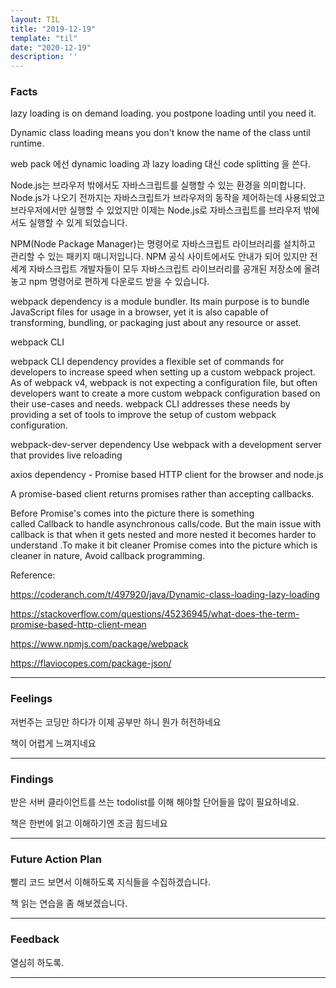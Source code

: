```yaml
---
layout: TIL
title: "2019-12-19"
template: "til"
date: "2020-12-19"
description: ''
---
```



### Facts

lazy loading is on demand loading.
you postpone loading until you need it.

Dynamic class loading means you don't know the name of the class until runtime.

web pack 에선 dynamic loading  과 lazy loading 대신 code splitting 을 쓴다.

Node.js는 브라우저 밖에서도 자바스크립트를 실행할 수 있는 환경을 의미합니다. Node.js가 나오기 전까지는 자바스크립트가 브라우저의 동작을 제어하는데 사용되었고 브라우저에서만 실행할 수 있었지만 이제는 Node.js로 자바스크립트를 브라우저 밖에서도 실행할 수 있게 되었습니다.

NPM(Node Package Manager)는 명령어로 자바스크립트 라이브러리를 설치하고 관리할 수 있는 패키지 매니저입니다. NPM 공식 사이트에서도 안내가 되어 있지만 전 세계 자바스크립트 개발자들이 모두 자바스크립트 라이브러리를 공개된 저장소에 올려놓고 npm 명령어로 편하게 다운로드 받을 수 있습니다.

webpack dependency is a module bundler. Its main purpose is to bundle JavaScript files for usage in a browser, yet it is also capable of transforming, bundling, or packaging just about any resource or asset.

webpack CLI

webpack CLI dependency provides a flexible set of commands for developers to increase speed when setting up a custom webpack project. As of webpack v4, webpack is not expecting a configuration file, but often developers want to create a more custom webpack configuration based on their use-cases and needs. webpack CLI addresses these needs by providing a set of tools to improve the setup of custom webpack configuration.

webpack-dev-server dependency Use webpack with a development server that provides live reloading

axios dependency - Promise based HTTP client for the browser and node.js

A promise-based client returns promises rather than accepting callbacks.

Before Promise's comes into the picture there is something called Callback to handle asynchronous calls/code. But the main issue with callback is that when it gets nested and more nested it becomes  harder to understand .To make it bit cleaner Promise comes into the picture which is cleaner in nature, Avoid callback programming.

Reference:

<https://coderanch.com/t/497920/java/Dynamic-class-loading-lazy-loading>

<https://stackoverflow.com/questions/45236945/what-does-the-term-promise-based-http-client-mean>

<https://www.npmjs.com/package/webpack>

<https://flaviocopes.com/package-json/>

---

### Feelings

저번주는 코딩만 하다가 이제 공부만 하니 뭔가 허전하네요

책이 어렵게 느껴지네요

---

### Findings

받은 서버 클라이언트를 쓰는 todolist를 이해 해야할 단어들을 많이 필요하네요.

책은 한번에 읽고 이해하기엔 조금 힘드네요

---

### Future Action Plan

빨리 코드 보면서 이해하도록 지식들을 수집하겠습니다.

책 읽는 연습을 좀 해보겠습니다.

---

### Feedback

열심히 하도록.

---
